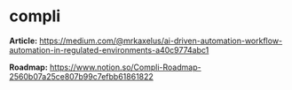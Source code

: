 # compli

**Article:** https://medium.com/@mrkaxelus/ai-driven-automation-workflow-automation-in-regulated-environments-a40c9774abc1

**Roadmap:** https://www.notion.so/Compli-Roadmap-2560b07a25ce807b99c7efbb61861822
